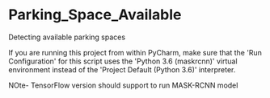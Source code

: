 # Parking_Space_Available
Detecting available parking spaces

If you are running this project from within PyCharm, make sure that the 'Run Configuration' for this script
uses the 'Python 3.6 (maskrcnn)' virtual environment instead of the 'Project Default (Python 3.6)' interpreter.

NOte- TensorFlow version should support to run MASK-RCNN model
